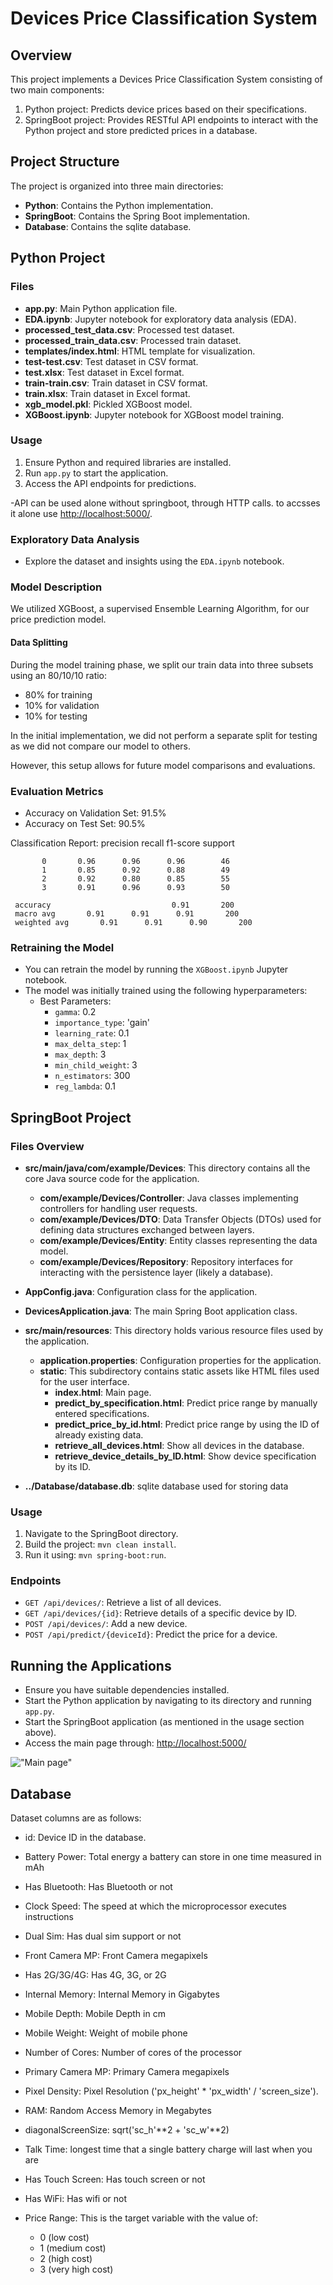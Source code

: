 # Devices Price Classification System

## Overview

This project implements a Devices Price Classification System consisting of two main components:

1. Python project: Predicts device prices based on their specifications.
2. SpringBoot project: Provides RESTful API endpoints to interact with the Python project and store predicted prices in a database.

## Project Structure

The project is organized into three main directories:

- **Python**: Contains the Python implementation.
- **SpringBoot**: Contains the Spring Boot implementation.
- **Database**: Contains the sqlite database.

## Python Project

### Files
- **app.py**: Main Python application file.
- **EDA.ipynb**: Jupyter notebook for exploratory data analysis (EDA).
- **processed_test_data.csv**: Processed test dataset.
- **processed_train_data.csv**: Processed train dataset.
- **templates/index.html**: HTML template for visualization.
- **test-test.csv**: Test dataset in CSV format.
- **test.xlsx**: Test dataset in Excel format.
- **train-train.csv**: Train dataset in CSV format.
- **train.xlsx**: Train dataset in Excel format.
- **xgb_model.pkl**: Pickled XGBoost model.
- **XGBoost.ipynb**: Jupyter notebook for XGBoost model training.

### Usage
1. Ensure Python and required libraries are installed.
2. Run `app.py` to start the application.
3. Access the API endpoints for predictions.

-API can be used alone without springboot, through HTTP calls.
  to accsses it alone use [http://localhost:5000/](http://localhost:5000/).


### Exploratory Data Analysis
- Explore the dataset and insights using the `EDA.ipynb` notebook.

### Model Description

We utilized XGBoost, a supervised Ensemble Learning Algorithm, for our price prediction model. 

#### Data Splitting

During the model training phase, we split our train data into three subsets using an 80/10/10 ratio:
- 80% for training
- 10% for validation
- 10% for testing

In the initial implementation, we did not perform a separate split for testing as we did not compare our model to others. 

However, this setup allows for future model comparisons and evaluations.

### Evaluation Metrics

- Accuracy on Validation Set: 91.5%
- Accuracy on Test Set: 90.5%

Classification Report:
              precision    recall  f1-score   support

           0       0.96      0.96      0.96        46
           1       0.85      0.92      0.88        49
           2       0.92      0.80      0.85        55
           3       0.91      0.96      0.93        50

     accuracy                           0.91       200
     macro avg       0.91      0.91      0.91       200
     weighted avg       0.91      0.91      0.90       200

### Retraining the Model
- You can retrain the model by running the `XGBoost.ipynb` Jupyter notebook.
- The model was initially trained using the following hyperparameters: 
  - Best Parameters:
    - `gamma`: 0.2
    - `importance_type`: 'gain'
    - `learning_rate`: 0.1
    - `max_delta_step`: 1
    - `max_depth`: 3
    - `min_child_weight`: 3
    - `n_estimators`: 300
    - `reg_lambda`: 0.1

## SpringBoot Project

### Files Overview

- **src/main/java/com/example/Devices**: This directory contains all the core Java source code for the application.
    - **com/example/Devices/Controller**: Java classes implementing controllers for handling user requests.
    - **com/example/Devices/DTO**: Data Transfer Objects (DTOs) used for defining data structures exchanged between layers.
    - **com/example/Devices/Entity**: Entity classes representing the data model.
    - **com/example/Devices/Repository**: Repository interfaces for interacting with the persistence layer (likely a database).
- **AppConfig.java**: Configuration class for the application.
- **DevicesApplication.java**: The main Spring Boot application class.

- **src/main/resources**: This directory holds various resource files used by the application.
    - **application.properties**: Configuration properties for the application.
    - **static**: This subdirectory contains static assets like HTML files used for the user interface.
        - **index.html**: Main page.
        - **predict_by_specification.html**: Predict price range by manually entered specifications.
        - **predict_price_by_id.html**: Predict price range by using the ID of already existing data.
        - **retrieve_all_devices.html**: Show all devices in the database.
        - **retrieve_device_details_by_ID.html**: Show device specification by its ID.


- **../Database/database.db**: sqlite database used for storing data

### Usage
1. Navigate to the SpringBoot directory.
2. Build the project: `mvn clean install`.
3. Run it using: `mvn spring-boot:run`.

### Endpoints
- `GET /api/devices/`: Retrieve a list of all devices.
- `GET /api/devices/{id}`: Retrieve details of a specific device by ID.
- `POST /api/devices/`: Add a new device.
- `POST /api/predict/{deviceId}`: Predict the price for a device.

## Running the Applications

- Ensure you have suitable dependencies installed.
- Start the Python application by navigating to its directory and running `app.py`.
- Start the SpringBoot application (as mentioned in the usage section above).
- Access the main page through: [http://localhost:5000/](http://localhost:8080/)

 !["Main page"](tests/readme/main_page.png)


## Database

Dataset columns are as follows:
- id: Device ID in the database.
- Battery Power: Total energy a battery can store in one time measured in mAh
- Has Bluetooth: Has Bluetooth or not
- Clock Speed: The speed at which the microprocessor executes instructions
- Dual Sim: Has dual sim support or not
- Front Camera MP: Front Camera megapixels
- Has 2G/3G/4G: Has 4G, 3G, or 2G
- Internal Memory: Internal Memory in Gigabytes
- Mobile Depth: Mobile Depth in cm
- Mobile Weight: Weight of mobile phone
- Number of Cores: Number of cores of the processor
- Primary Camera MP: Primary Camera megapixels
- Pixel Density: Pixel Resolution ('px_height' * 'px_width' / 'screen_size').
- RAM: Random Access Memory in Megabytes
- diagonalScreenSize: sqrt('sc_h'**2 + 'sc_w'**2)
- Talk Time: longest time that a single battery charge will last when you are
- Has Touch Screen: Has touch screen or not
- Has WiFi: Has wifi or not

- Price Range: This is the target variable with the value of:
  - 0 (low cost)
  - 1 (medium cost)
  - 2 (high cost)
  - 3 (very high cost)
